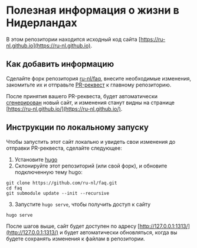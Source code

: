 # Полезная информация о жизни в Нидерландах

В этом репозитории находится исходный код сайта [https://ru-nl.github.io](https://ru-nl.github.io).

## Как добавить информацию

Сделайте форк репозитория [ru-nl/faq](https://github.com/ru-nl/faq), внесите необходимые изменения,
закомитьте их и отправьте [PR-реквест](https://github.com/ru-nl/faq/pulls) к главному репозиторию.

После принятия вашего PR-реквеста, будет автоматически [сгенерирован](https://github.com/ru-nl/ru-nl.github.io)
новый сайт, и изменения станут видны на странице [https://ru-nl.github.io/](https://ru-nl.github.io/).

## Инструкции по локальному запуску

Чтобы запустить этот сайт локально и увидеть свои изменения до отправки PR-реквеста,
сделайте следующее:

1. Установите [hugo](https://gohugo.io/getting-started/installing/)
2. Склонируйте этот репозиторий (или свой форк), и обновите подключенную тему hugo:

  ```
  git clone https://github.com/ru-nl/faq.git
  cd faq
  git submodule update --init --recursive
  ```
3. Запустите `hugo serve`, чтобы получить доступ к сайту

  ```
  hugo serve
  ```

После шагов выше, сайт будет доступен по адресу [http://127.0.0.1:1313/](http://127.0.0.1:1313/)
и будет автоматически обновляться, когда вы будете сохранять изменения к файлам в репозитории.
